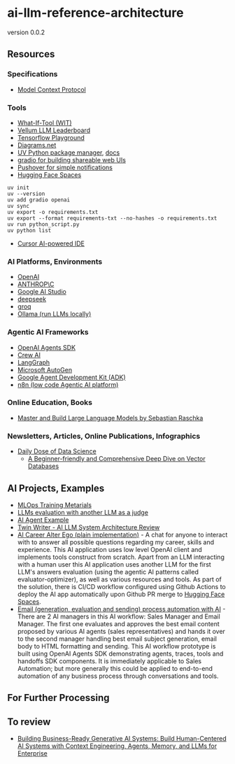 # ai-llm-reference-architecture

version 0.0.2






## Resources


### Specifications
- [Model Context Protocol](https://github.com/modelcontextprotocol)


### Tools
- [What-If-Tool (WIT)](https://pair-code.github.io/what-if-tool/)
- [Vellum LLM Leaderboard](https://www.vellum.ai/llm-leaderboard)
- [Tensorflow Playground](https://playground.tensorflow.org/)
- [Diagrams.net](https://app.diagrams.net/)
- [UV Python package manager](https://github.com/astral-sh/uv), [docs](https://docs.astral.sh/uv/)
- [gradio for building shareable web UIs](https://www.gradio.app/)
- [Pushover for simple notifications](https://pushover.net/)
- [Hugging Face Spaces](https://huggingface.co/)

```
uv init
uv --version
uv add gradio openai
uv sync
uv export -o requirements.txt
uv export --format requirements-txt --no-hashes -o requirements.txt
uv run python_script.py
uv python list
```

- [Cursor AI-powered IDE](https://cursor.com/)


### AI Platforms, Environments
- [OpenAI](https://platform.openai.com/)
- [ANTHROP\C](https://www.anthropic.com/)
- [Google AI Studio](https://aistudio.google.com/)
- [deepseek](https://www.deepseek.com/en)
- [groq](https://groq.com/)
- [Ollama (run LLMs locally)](https://ollama.com/)


### Agentic AI Frameworks
- [OpenAI Agents SDK](https://github.com/openai/openai-agents-python)
- [Crew AI]()
- [LangGraph]()
- [Microsoft AutoGen]()
- [Google Agent Development Kit (ADK)](https://google.github.io/adk-docs/)
- [n8n (low code Agentic AI platform)](https://n8n.io/)


### Online Education, Books
- [Master and Build Large Language Models by Sebastian Raschka](https://www.manning.com/livevideo/master-and-build-large-language-models)


### Newsletters, Articles, Online Publications, Infographics
- [Daily Dose of Data Science](https://www.dailydoseofds.com/)
  - [A Beginner-friendly and Comprehensive Deep Dive on Vector Databases](https://www.dailydoseofds.com/a-beginner-friendly-and-comprehensive-deep-dive-on-vector-databases)


## AI Projects, Examples
- [MLOps Training Metarials](https://github.com/ksatola/cerebro-agh)
- [LLMs evaluation with another LLM as a judge](./examples/LLM_evaluation_with_LLM_as_a_judge.ipynb)
- [AI Agent Example](https://github.com/ksatola/ai-llm-agent-example)
- [Twin Writer - AI LLM System Architecture Review](https://github.com/ksatola/ai-llm-twin-writer)
- [AI Career Alter Ego (plain implementation)](https://github.com/ksatola/ai-career-alter-ego) - A chat for anyone to interact with to answer all possible questions regarding my career, skills and experience. This AI application uses low level OpenAI client and implements tools construct from scratch. Apart from an LLM interacting with a human user this AI application uses another LLM for the first LLM's answers evaluation (using the agentic AI patterns called evaluator-optimizer), as well as various resources and tools. As part of the solution, there is CI/CD workflow configured using Github Actions to deploy the AI app automatically upon Github PR merge to [Hugging Face Spaces](https://huggingface.co/spaces/ksatola/career_chat).
- [Email (generation, evaluation and sending) process automation with AI](XXXXXXXXXX) - There are 2 AI managers in this AI workflow: Sales Manager and Email Manager. The first one evaluates and approves the best email content proposed by various AI agents (sales representatives) and hands it over to the second manager handling best email subject generation, email body to HTML formatting and sending. This AI workflow prototype is built using OpenAI Agents SDK demonstrating agents, traces, tools and handoffs SDK components. It is immediately applicable to Sales Automation; but more generally this could be applied to end-to-end automation of any business process through conversations and tools.


## For Further Processing




## To review
- [Building Business-Ready Generative AI Systems: Build Human-Centered AI Systems with Context Engineering, Agents, Memory, and LLMs for Enterprise](https://www.packtpub.com/en-us/product/building-business-ready-generative-ai-systems-9781837020683)
